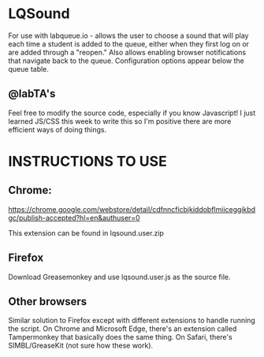 # LQSound
For use with labqueue.io - allows the user to choose a sound that will play each time a student is added to the queue, either when they first log on or are added through a "reopen." Also allows enabling browser notifications that navigate back to the queue. Configuration options appear below the queue table.

## @labTA's
Feel free to modify the source code, especially if you know Javascript! I just learned JS/CSS this week to write this so I'm positive there are more efficient ways of doing things.

# INSTRUCTIONS TO USE
## Chrome:
https://chrome.google.com/webstore/detail/cdfnncficbjkiddobflmiiceggikbdgc/publish-accepted?hl=en&authuser=0

This extension can be found in lqsound.user.zip
## Firefox
Download Greasemonkey and use lqsound.user.js as the source file.
## Other browsers
Similar solution to Firefox except with different extensions to handle running the script. On Chrome and Microsoft Edge, there's an extension called Tampermonkey that basically does the same thing. On Safari, there's SIMBL/GreaseKit (not sure how these work).

